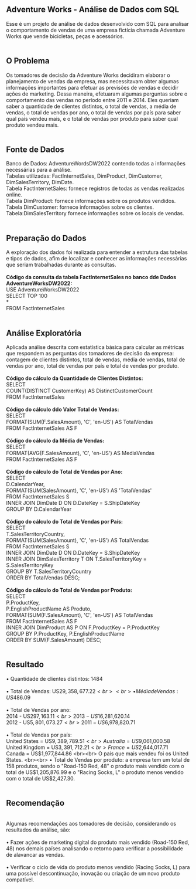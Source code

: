 ## Adventure Works - Análise de Dados com SQL
Esse é um projeto de análise de dados desenvolvido com SQL para analisar o comportamento de vendas de uma empresa fictícia chamada Adventure Works que vende bicicletas, peças e acessórios. 
<br><br>
## O Problema
Os tomadores de decisão da Adventure Works decidiram elaborar o planejamento de vendas da empresa, mas necessitavam obter algumas informações importantes para efetuar as previsões de vendas e decidir ações de marketing. Dessa maneira, efetuaram algumas perguntas sobre o comportamento das vendas no período entre 2011 e 2014. Eles queriam saber a quantidade de clientes distintos, o total de vendas, a média de vendas, o total de vendas por ano, o total de vendas por país para saber qual país vendeu mais, e o total de vendas por produto para saber qual produto vendeu mais.
<br><br>
## Fonte de Dados
Banco de Dados: AdventureWordsDW2022 contendo todas a informações necessárias para a análise.
<br> 
Tabelas utilizadas: FactInternetSales, DimProduct, DimCustomer, DimSalesTerritory, DimDate.
<br> 
Tabela FactInternetSales: fornece registros de todas as vendas realizadas online.
<br> 
Tabela DimProduct: fornece informações sobre os produtos vendidos.
<br> 
Tabela DimCustomer: fornece informações sobre os clientes.
<br> 
Tabela:DimSalesTerritory fornece informações sobre os locais de vendas.
<br><br>
## Preparação do Dados
A exploração dos dados foi realizada para entender a estrutura das tabelas e tipos de dados, afim de localizar e conhecer as informações necessárias que seriam trabalhadas durante as consultas.
<br><br>
**Código da consulta da tabela FactInternetSales no banco dde Dados AdventureWorksDW2022:**
<br>
USE AdventureWorksDW2022
<br>
SELECT TOP 100
<br>
	*
 <br>
FROM FactInternetSales
<br><br>
## Análise Exploratória
Aplicada análise descrita com estatística básica para calcular as métricas que respondem as perguntas dos tomadores de decisão da empresa: contagem de clientes distintos, total de vendas, média de vendas, total de vendas por ano, total de vendas por país e total de vendas por produto. 
<br><br>
**Código do cálculo da Quantidade de Clientes Distintos:**
<br> 
SELECT 
<br>
	COUNT(DISTINCT CustomerKey) AS DistinctCustomerCount
 <br>
FROM FactInternetSales
<br><br>
**Código do cálculo ddo Valor Total de Vendas:**
<br> 
SELECT
<br>
	FORMAT(SUM(F.SalesAmount), 'C', 'en-US') AS TotalVendas
 <br>
FROM FactInternetSales AS F
<br><br>
**Código do cálculo da Média de Vendas:**
<br>
SELECT 
<br>
	FORMAT(AVG(F.SalesAmount), 'C', 'en-US') AS MediaVendas
 <br>
FROM FactInternetSales AS F
<br><br>
**Código do cálculo do Total de Vendas por Ano:**
<br>
SELECT 
 <br>
	D.CalendarYear,
 <br>
	FORMAT(SUM(SalesAmount), 'C', 'en-US') AS 'TotalVendas'
 <br>
FROM FactInternetSales S
<br>
INNER JOIN DimDate D ON D.DateKey = S.ShipDateKey
<br>
GROUP BY D.CalendarYear
<br><br>
**Código do cálculo do Total de Vendas por País:**
<br>
SELECT
<br>
    T.SalesTerritoryCountry,
    <br>
    FORMAT(SUM(SalesAmount), 'C', 'en-US') AS TotalVendas
    <br>
FROM FactInternetSales S
<br>
INNER JOIN DimDate D ON D.DateKey = S.ShipDateKey
<br>
INNER JOIN DimSalesTerritory T ON T.SalesTerritoryKey = S.SalesTerritoryKey
<br>
GROUP BY T.SalesTerritoryCountry
<br>
ORDER BY TotalVendas DESC;
<br><br>
**Código do cálculo do Total de Vendas por Produto:**
<br>
SELECT
<br>
    P.ProductKey,
    <br>
    P.EnglishProductName AS Produto,
    <br>
    FORMAT(SUM(F.SalesAmount), 'C', 'en-US') AS TotalVendas
    <br>
FROM FactInternetSales AS F
<br>
INNER JOIN DimProduct AS P ON F.ProductKey = P.ProductKey
<br>
GROUP BY P.ProductKey, P.EnglishProductName
<br>
ORDER BY SUM(F.SalesAmount) DESC;
<br><br>
## Resultado 
•	Quantidade de clientes distintos: 1484
<br><br>
•	Total de Vendas: US$29,358,677.22
<br><br>
•	Média de Vendas: US$486.09
<br><br>
•	Total de Vendas por ano: 
<br>
2014 - US$297,163.11 
<br>
2013 - US$16,281,620.14
<br>
2012 - US$5,801,073.27 
<br>
2011 - US$6,978,820.71 
<br><br>
•	Total de Vendas por país: 
<br>
United States = US$9,389,789.51
<br>
Australia = US$9,061,000.58
<br>
United Kingdom = US$3,391,712.21
<br>
France = US$2,644,017.71
<br>
Canada = US$1,977,844.86
<br><br>
O país que mais vendeu foi os United States.
<br><br>
•	Total de Vendas por produto: a empresa tem um total de 158 produtos, sendo o "Road-150 Red, 48" o produto mais vendido com o total de US$1,205,876.99 e o "Racing Socks, L" o produto menos vendido com o total de US$2,427.30.
<br><br>
## Recomendação 
<br>
Algumas recomendações aos tomadores de decisão, considerando os resultados da análise, são:
<br><br>
•	Fazer ações de marketing digital do produto mais vendido (Road-150 Red, 48) nos demais países analisando o retorno para verificar a possibilidade de alavancar as vendas.
<br><br>
•	Verificar o ciclo de vida do produto menos vendido (Racing Socks, L) para uma possível descontinuação, inovação ou criação de um novo produto compatível.
<br><br>











